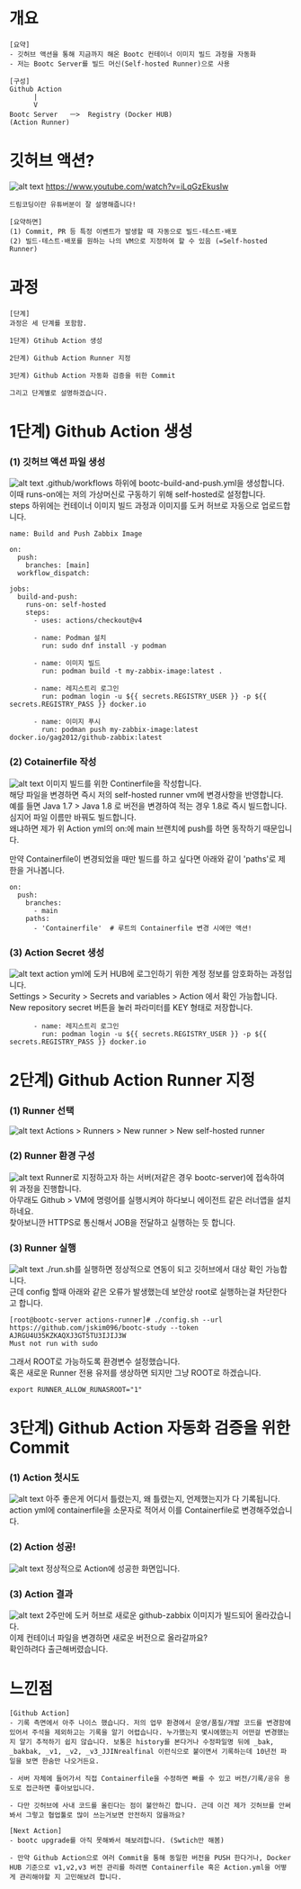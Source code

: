 # 개요
```
[요약]
- 깃허브 액션을 통해 지금까지 해온 Bootc 컨테이너 이미지 빌드 과정을 자동화
- 저는 Bootc Server를 빌드 머신(Self-hosted Runner)으로 사용

[구성]
Github Action
      |
      V
Bootc Server   ㅡ>  Registry (Docker HUB)
(Action Runner)
```

# 깃허브 액션?
![alt text](IMAGES/image.png)
https://www.youtube.com/watch?v=iLqGzEkusIw
```
드림코딩이란 유튜버분이 잘 설명해줍니다!

[요약하면]
(1) Commit, PR 등 특정 이벤트가 발생할 때 자동으로 빌드·테스트·배포
(2) 빌드·테스트·배포를 원하는 나의 VM으로 지정하여 할 수 있음 (=Self-hosted Runner)
```

# 과정
```
[단계]
과정은 세 단계를 포함함.

1단계) Gtihub Action 생성

2단계) Github Action Runner 지정

3단계) Github Action 자동화 검증을 위한 Commit

그리고 단계별로 설명하겠습니다.
```

# 1단계) Github Action 생성
### (1) 깃허브 액션 파일 생성
![alt text](<IMAGES/2025-06-12 07 38 05.png>)
.github/workflows 하위에 bootc-build-and-push.yml을 생성합니다.  
이때 runs-on에는 저의 가상머신로 구동하기 위해 self-hosted로 설정합니다.  
steps 하위에는 컨테이너 이미지 빌드 과정과 이미지를 도커 허브로 자동으로 업로드합니다.   
```
name: Build and Push Zabbix Image

on:
  push:
    branches: [main]
  workflow_dispatch:

jobs:
  build-and-push:
    runs-on: self-hosted
    steps:
      - uses: actions/checkout@v4

      - name: Podman 설치
        run: sudo dnf install -y podman

      - name: 이미지 빌드
        run: podman build -t my-zabbix-image:latest .

      - name: 레지스트리 로그인
        run: podman login -u ${{ secrets.REGISTRY_USER }} -p ${{ secrets.REGISTRY_PASS }} docker.io
        
      - name: 이미지 푸시
        run: podman push my-zabbix-image:latest docker.io/gag2012/github-zabbix:latest

```
### (2) Cotainerfile 작성
![alt text](<IMAGES/2025-06-12 08 00 36.png>)
이미지 빌드를 위한 Continerfile을 작성합니다.  
해당 파일을 변경하면 즉시 저의 self-hosted runner vm에 변경사항을 반영합니다.  
예를 들면 Java 1.7 > Java 1.8 로 버전을 변경하여 적는 경우 1.8로 즉시 빌드합니다.  
심지어 파일 이름만 바꿔도 빌드합니다.  
왜냐하면 제가 위 Action yml의 on:에 main 브랜치에 push를 하면 동작하기 때문입니다.

만약 Containerfile이 변경되었을 때만 빌드를 하고 싶다면 아래와 같이 
'paths'로 제한을 거나봅니다.
```
on:
  push:
    branches:
      - main
    paths:
      - 'Containerfile'  # 루트의 Containerfile 변경 시에만 액션!
```
### (3) Action Secret 생성
![alt text](<IMAGES/2025-06-12 08 31 58.png>)
action yml에 도커 HUB에 로그인하기 위한 계정 정보를 암호화하는 과정입니다.  
Settings > Security > Secrets and variables > Action 에서 확인 가능합니다.  
New repository secret 버튼을 눌러 파라미터를 KEY 형태로 저장합니다. 
```
      - name: 레지스트리 로그인
        run: podman login -u ${{ secrets.REGISTRY_USER }} -p ${{ secrets.REGISTRY_PASS }} docker.io
```

# 2단계) Github Action Runner 지정
### (1) Runner 선택
![alt text](<IMAGES/2025-06-12 07 39 34.png>)
Actions > Runners > New runner > New self-hosted runner
### (2) Runner 환경 구성
![alt text](<IMAGES/2025-06-12 07 40 06.png>)
Runner로 지정하고자 하는 서버(저같은 경우 bootc-server)에 접속하여 위 과정을 진행합니다.  
아무래도 Github > VM에 명령어를 실행시켜야 하다보니 에이전트 같은 러너앱을 설치하네요.  
찾아보니깐 HTTPS로 통신해서 JOB을 전달하고 실행하는 듯 합니다.
### (3) Runner 실행
![alt text](<IMAGES/2025-06-12 07 58 57.png>)
./run.sh를 실행하면 정상적으로 연동이 되고 깃허브에서 대상 확인 가능합니다.  
근데 config 할때 아래와 같은 오류가 발생했는데 보안상 root로 실행하는걸 차단한다고 합니다.

```
[root@bootc-server actions-runner]# ./config.sh --url https://github.com/jskim096/bootc-study --token AJRGU4U35KZKAQXJ3GT5TU3IJIJ3W
Must not run with sudo
```
그래서 ROOT로 가능하도록 환경변수 설정했습니다.  
혹은 새로운 Runner 전용 유저를 생상하면 되지만 그냥 ROOT로 하겠습니다.
```
export RUNNER_ALLOW_RUNASROOT="1"
```
# 3단계) Github Action 자동화 검증을 위한 Commit
### (1) Action 첫시도
![alt text](<IMAGES/2025-06-12 07 59 21.png>)
아주 좋은게 어디서 틀렸는지, 왜 틀렸는지, 언제했는지가 다 기록됩니다.  
action yml에 containerfile을 소문자로 적어서 이를 Containerfile로 변경해주었습니다.  
### (2) Action 성공!
![alt text](<IMAGES/2025-06-12 08 46 26.png>)
정상적으로 Action에 성공한 화면입니다.
### (3) Action 결과
![alt text](<IMAGES/2025-06-12 08 46 43.png>)
2주만에 도커 허브로 새로운 github-zabbix 이미지가 빌드되어 올라갔습니다.  
이제 컨테이너 파일을 변경하면 새로운 버전으로 올라갈까요?  
확인하려다 출근해버렸습니다.
# 느낀점
```
[Github Action]
- 기록 측면에서 아주 나이스 했습니다. 저의 업무 환경에서 운영/품질/개발 코드를 변경함에 있어서 주석을 제외하고는 기록을 알기 어렵습니다. 누가했는지 몇시에했는지 어떤걸 변경했는지 알기 추적하기 쉽지 않습니다. 보통은 history를 본다거나 수정파일명 뒤에 _bak, _bakbak, _v1, _v2, _v3_JJINrealfinal 이런식으로 붙이면서 기록하는데 10년전 파일을 보면 한숨만 나오거든요.

- 서버 자체에 들어가서 직접 Containerfile을 수정하면 빠를 수 있고 버전/기록/공유 용도로 접근하면 좋아보입니다.

- 다만 깃허브에 사내 코드를 올린다는 점이 불안하긴 합니다. 근데 이건 제가 깃허브를 안써봐서 그렇고 협업툴로 많이 쓰는거보면 안전하지 않을까요?

[Next Action]
- bootc upgrade를 아직 못해봐서 해보려합니다. (Swtich만 해봄)

- 만약 Github Action으로 여러 Commit을 통해 동일한 버전을 PUSH 한다거나, Docker HUB 기준으로 v1,v2,v3 버전 관리를 하려면 Containerfile 혹은 Action.yml을 어떻게 관리해야할 지 고민해보려 합니다.
```